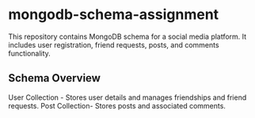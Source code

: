 # mongodb-schema-assignment

This repository contains MongoDB schema for a social media platform. It includes user registration, friend requests, posts, and comments functionality.

## Schema Overview

User Collection - Stores user details and manages friendships and friend requests.
Post Collection- Stores posts and associated comments.
